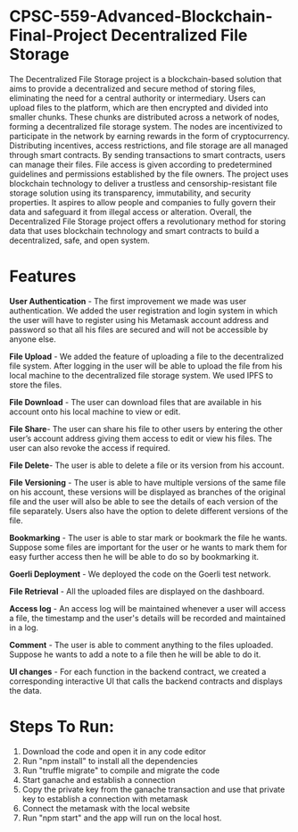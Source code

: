 # CPSC-559-Advanced-Blockchain-Final-Project Decentralized File Storage

The Decentralized File Storage project is a blockchain-based solution that aims to provide a decentralized and secure method of storing files, eliminating the need for a central authority or intermediary.
Users can upload files to the platform, which are then encrypted and divided into smaller chunks. These chunks are distributed across a network of nodes, forming a decentralized file storage system. The nodes are incentivized to participate in the network by earning rewards in the form of cryptocurrency.
Distributing incentives, access restrictions, and file storage are all managed through smart contracts. By sending transactions to smart contracts, users can manage their files. File access is given according to predetermined guidelines and permissions established by the file owners.
The project uses blockchain technology to deliver a trustless and censorship-resistant file storage solution using its transparency, immutability, and security properties. It aspires to allow people and companies to fully govern their data and safeguard it from illegal access or alteration.
Overall, the Decentralized File Storage project offers a revolutionary method for storing data that uses blockchain technology and smart contracts to build a decentralized, safe, and open system.


# Features

**User Authentication** - The first improvement we made was user authentication. We added the user registration and login system in which the user will have to register using his Metamask account address and password so that all his files are secured and will not be accessible by anyone else.

**File Upload** - We added the feature of uploading a file to the decentralized file system. After logging in the user will be able to upload the file from his local machine to the decentralized file storage system. We used IPFS to store the files. 

**File Download** - The user can download files that are available in his account onto his local machine to view or edit.

**File Share**- The user can share his file to other users by entering the other user’s account address giving them access to edit or view his files. The user can also revoke the access if required.

**File Delete**- The user is able to delete a file or its version from his account.

**File Versioning** - The user is able to have multiple versions of the same file on his account, these versions will be displayed as branches of the original file and the user will also be able to see the details of each version of the file separately. Users also have the option to delete different versions of the file.

**Bookmarking** - The user is able to star mark or bookmark the file he wants. Suppose some files are important for the user or he wants to mark them for easy further access then he will be able to do so by bookmarking it.

**Goerli Deployment** - We deployed the code on the Goerli test network.

**File Retrieval** - All the uploaded files are displayed on the dashboard.

**Access log** - An access log will be maintained whenever a user will access a file, the timestamp and the user's details will be recorded and maintained in a log.

**Comment** - The user is able to comment anything to the files uploaded. Suppose he wants to add a note to a file then he will be able to do it.

**UI changes** - For each function in the backend contract, we created a corresponding interactive UI that calls the backend contracts and displays the data.

# Steps To Run:

1) Download the code and open it in any code editor
2) Run "npm install" to install all the dependencies
3) Run "truffle migrate" to compile and migrate the code
4) Start ganache and establish a connection
5) Copy the private key from the ganache transaction and use that private key to establish a connection with metamask
6) Connect the metamask with the local website
7) Run "npm start" and the app will run on the local host.

